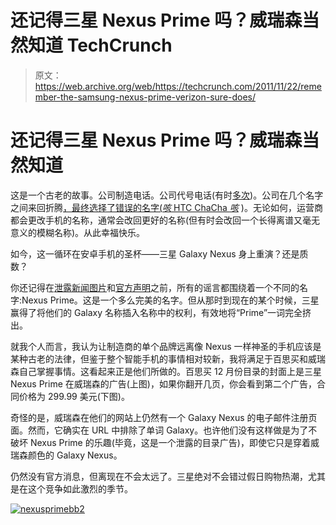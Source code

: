 # 还记得三星 Nexus Prime 吗？威瑞森当然知道 TechCrunch

> 原文：<https://web.archive.org/web/https://techcrunch.com/2011/11/22/remember-the-samsung-nexus-prime-verizon-sure-does/>

# 还记得三星 Nexus Prime 吗？威瑞森当然知道

这是一个古老的故事。公司制造电话。公司代号电话(有时[多次](https://web.archive.org/web/20221007201135/https://beta.techcrunch.com/2011/09/16/htc-vigor-renamed-incredible-hd-poised-for-october-release/))。公司在几个名字之间来回折腾[，最终选择了错误的名字(](https://web.archive.org/web/20221007201135/https://beta.techcrunch.com/2011/10/17/commence-drooling-official-motorola-spyderdroid-razr-image-leaked/)[*咳* HTC ChaCha *咳*](https://web.archive.org/web/20221007201135/https://beta.techcrunch.com/2011/02/24/chacha-sues-htc-over-htc-chacha/) )。无论如何，运营商都会更改手机的名称，通常会改回更好的名称(但有时会改回一个长得离谱又毫无意义的模糊名称)。从此幸福快乐。

如今，这一循环在安卓手机的圣杯——三星 Galaxy Nexus 身上重演？还是质数？

你还记得在[泄露新闻图片](https://web.archive.org/web/20221007201135/https://beta.techcrunch.com/2011/10/18/samsung-galaxy-nexus-leaked-image-specs-and-launch-date/)和[官方声明](https://web.archive.org/web/20221007201135/https://beta.techcrunch.com/2011/10/18/official-galaxy-nexus-spec-sheet-revealed-ahead-of-event/)之前，所有的谣言都围绕着一个不同的名字:Nexus Prime。这是一个多么完美的名字。但从那时到现在的某个时候，三星赢得了将他们的 Galaxy 名称插入名称中的权利，有效地将“Prime”一词完全挤出。

就我个人而言，我认为让制造商的单个品牌远离像 Nexus 一样神圣的手机应该是某种古老的法律，但鉴于整个智能手机的事情相对较新，我将满足于百思买和威瑞森自己掌握事情。这看起来正是他们所做的。百思买 12 月份目录的封面上是三星 Nexus Prime 在威瑞森的广告(上图)，如果你翻开几页，你会看到第二个广告，合同价格为 299.99 美元(下图)。

奇怪的是，威瑞森在他们的网站上仍然有一个 Galaxy Nexus 的电子邮件注册页面。然而，它确实在 URL 中排除了单词 Galaxy。也许他们没有这样做是为了不破坏 Nexus Prime 的乐趣(毕竟，这是一个泄露的目录广告)，即使它只是穿着威瑞森颜色的 Galaxy Nexus。

仍然没有官方消息，但离现在不会太远了。三星绝对不会错过假日购物热潮，尤其是在这个竞争如此激烈的季节。

[![](img/e65216afd2d3370e0545fc31790fa4f5.png "nexusprimebb2")](https://web.archive.org/web/20221007201135/https://beta.techcrunch.com/wp-content/uploads/2011/11/nexusprimebb2.jpg)